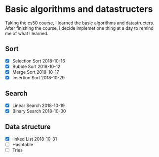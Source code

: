 # Basic algorithms and datastructers

Taking the cs50 course, I learned the basic algorithms and datastructers. After finishing the course, I decide implemet one thing at a day to remind me of what I learned.

## Sort

- [x] Selection Sort 2018-10-16
- [x] Bubble Sort 2018-10-12
- [x] Merge Sort 2018-10-17
- [x] Insertion Sort 2018-10-29

## Search

- [x] Linear Search 2018-10-19
- [x] Binary Search 2018-10-30

## Data structure

- [x] linked List 2018-10-31
- [ ] Hashtable
- [ ] Tries
